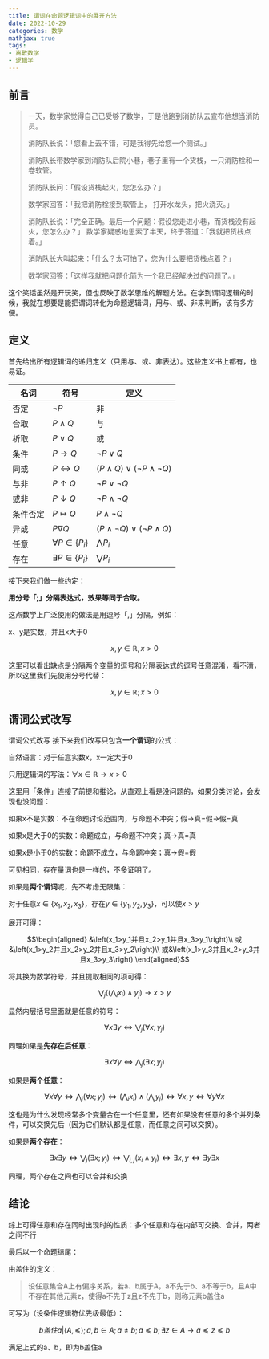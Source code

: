 ```yaml
---
title: 谓词在命题逻辑词中的展开方法
date: 2022-10-29
categories: 数学
mathjax: true
tags:
- 离散数学
- 逻辑学
---
```

## 前言

> 一天，数学家觉得自己已受够了数学，于是他跑到消防队去宣布他想当消防员。
>
> 消防队长说：「您看上去不错，可是我得先给您一个测试。」
>
> 消防队长带数学家到消防队后院小巷，巷子里有一个货栈，一只消防栓和一卷软管。
>
> 消防队长问：「假设货栈起火，您怎么办？」
>
> 数学家回答：「我把消防栓接到软管上， 打开水龙头，把火浇灭。」
>
> 消防队长说：「完全正确。最后一个问题：假设您走进小巷，而货栈没有起火，您怎么办？」
> 数学家疑惑地思索了半天，终于答道：「我就把货栈点着。」
>
> 消防队长大叫起来：「什么？太可怕了，您为什么要把货栈点着？」
>
> 数学家回答：「这样我就把问题化简为一个我已经解决过的问题了。」

这个笑话虽然是开玩笑，但也反映了数学思维的解题方法。在学到谓词逻辑的时候，我就在想要是能把谓词转化为命题逻辑词，用与、或、非来判断，该有多方便。

## 定义

首先给出所有逻辑词的递归定义（只用与、或、非表达）。这些定义书上都有，也易证。

| 名词     | 符号                             | 定义                                                         |
| -------- | -------------------------------- | ------------------------------------------------------------ |
| 否定     | $\neg P$                         | 非                                                           |
| 合取     | $P\wedge Q$                      | 与                                                           |
| 析取     | $P\vee Q$                        | 或                                                           |
| 条件     | $P\rightarrow Q$                 | $\neg P\vee Q$                                               |
| 同或     | $P\leftrightarrow Q$             | $\left(P\wedge Q\right)\vee\left(\neg P\wedge \neg Q\right)$ |
| 与非     | $P\uparrow Q$                    | $\neg P\vee\neg Q$                                           |
| 或非     | $P\downarrow Q$                  | $\neg P\wedge\neg Q$                                         |
| 条件否定 | $P\mapsto Q$                     | $P\wedge\neg Q$                                              |
| 异或     | $P\nabla Q$                      | $\left(P\wedge\neg Q\right)\vee\left(\neg P\wedge Q\right)$  |
| 任意     | $\forall P\in\left\{P_i\right\}$ | $\bigwedge P_i$                                              |
| 存在     | $\exists P\in\left\{P_i\right\}$ | $\bigvee P_i$                                                |

接下来我们做一些约定：

**用分号「$;$」分隔表达式，效果等同于合取。**

这点数学上广泛使用的做法是用逗号「$,$」分隔，例如：

x、y是实数，并且x大于0

$$x,y\in\mathbb R,x>0$$

这里可以看出缺点是分隔两个变量的逗号和分隔表达式的逗号任意混淆，看不清，所以这里我们先使用分号代替：

$$x,y\in\mathbb R;x>0$$

## 谓词公式改写

谓词公式改写
接下来我们改写只包含**一个谓词**的公式：

自然语言：对于任意实数x，x一定大于0

只用逻辑词的写法：$\forall x\in\mathbb R\to x>0$

这里用「条件」连接了前提和推论，从直观上看是没问题的，如果分类讨论，会发现也没问题：

如果x不是实数：不在命题讨论范围内，与命题不冲突；假→真=假→假=真

如果x是大于0的实数：命题成立，与命题不冲突；真→真=真

如果x是小于0的实数：命题不成立，与命题冲突；真→假=假

可见相同，存在量词也是一样的，不多证明了。

如果是**两个谓词**呢，先不考虑无限集：

对于任意$x\in\left\{x_1,x_2,x_3\right\}$，存在$y\in\left\{y_1,y_2,y_3\right\}$，可以使$x>y$

展开可得：

$$\begin{aligned}
&\left(x_1>y_1并且x_2>y_1并且x_3>y_1\right)\\
或&\left(x_1>y_2并且x_2>y_2并且x_3>y_2\right)\\
或&\left(x_1>y_3并且x_2>y_3并且x_3>y_3\right)
\end{aligned}$$

将其换为数学符号，并且提取相同的项可得：

$$\bigvee_j\left(\left(\bigwedge_i x_i\right)\wedge y_j\right)\to x>y$$

显然内层括号里面就是任意的符号：

$$\forall x\exists y\Leftrightarrow\bigvee_j\left(\forall x;y_j\right)$$

同理如果是**先存在后任意**：

$$\exists x\forall y\Leftrightarrow\bigwedge_j\left(\exists x;y_j\right)$$

如果是**两个任意**：

$$\forall x\forall y\Leftrightarrow
\bigwedge_j\left(\forall x;y_j\right)\Leftrightarrow
\left(\bigwedge_ix_i\right)\wedge\left(\bigwedge_jy_j\right)\Leftrightarrow
\forall x,y\Leftrightarrow
\forall y\forall x$$

这也是为什么发现经常多个变量合在一个任意里，还有如果没有任意的多个并列条件，可以交换先后（因为它们默认都是任意，而任意之间可以交换）。

如果是**两个存在**：

$$\exists x\exists y\Leftrightarrow
\bigvee_j\left(\exists x;y_j\right)\Leftrightarrow
\bigvee_{i,j}\left(x_i\wedge y_j\right)\Leftrightarrow
\exists x,y\Leftrightarrow
\exists y\exists x$$

同理，两个存在之间也可以合并和交换

## 结论

综上可得任意和存在同时出现时的性质：多个任意和存在内部可交换、合并，两者之间不行

最后以一个命题结尾：

由盖住的定义：

> 设任意集合A上有偏序关系，若a、b属于A，a不先于b、a不等于b，且A中不存在其他元素z，使得a不先于z且z不先于b，则称元素b盖住a

可写为（设条件逻辑符优先级最低）：

$$b盖住a|\left<A,\preccurlyeq\right>;a,b\in A;a\neq b;a\preccurlyeq b;\nexists z\in A\to a\preccurlyeq z\preccurlyeq b$$

满足上式的a、b，即为b盖住a

